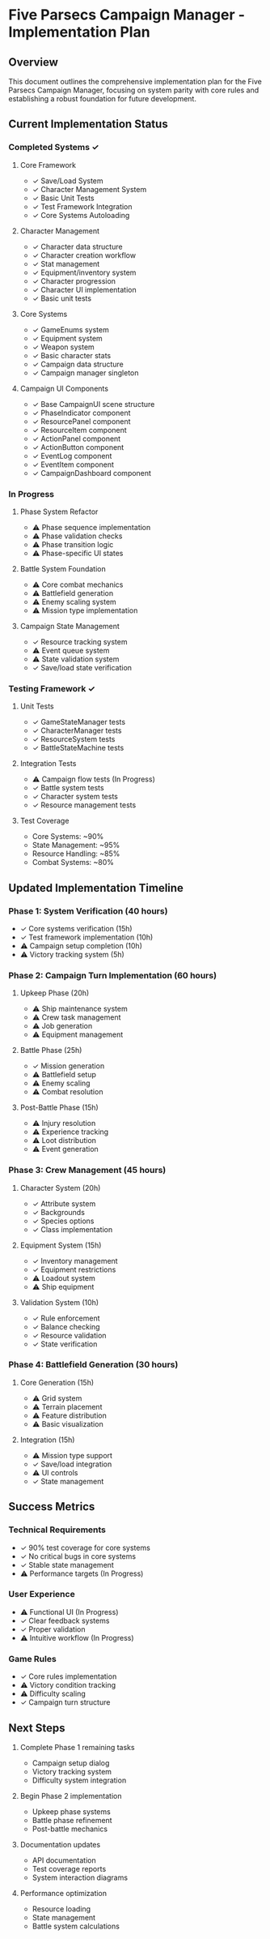 # Five Parsecs Campaign Manager - Implementation Plan

## Overview
This document outlines the comprehensive implementation plan for the Five Parsecs Campaign Manager, focusing on system parity with core rules and establishing a robust foundation for future development.

## Current Implementation Status

### Completed Systems ✓
1. Core Framework
   - ✓ Save/Load System
   - ✓ Character Management System
   - ✓ Basic Unit Tests
   - ✓ Test Framework Integration
   - ✓ Core Systems Autoloading

2. Character Management
   - ✓ Character data structure
   - ✓ Character creation workflow
   - ✓ Stat management
   - ✓ Equipment/inventory system
   - ✓ Character progression
   - ✓ Character UI implementation
   - ✓ Basic unit tests

3. Core Systems
   - ✓ GameEnums system
   - ✓ Equipment system
   - ✓ Weapon system
   - ✓ Basic character stats
   - ✓ Campaign data structure
   - ✓ Campaign manager singleton

4. Campaign UI Components
   - ✓ Base CampaignUI scene structure
   - ✓ PhaseIndicator component
   - ✓ ResourcePanel component
   - ✓ ResourceItem component
   - ✓ ActionPanel component
   - ✓ ActionButton component
   - ✓ EventLog component
   - ✓ EventItem component
   - ✓ CampaignDashboard component

### In Progress
1. Phase System Refactor
   - ⚠️ Phase sequence implementation
   - ⚠️ Phase validation checks
   - ⚠️ Phase transition logic
   - ⚠️ Phase-specific UI states

2. Battle System Foundation
   - ⚠️ Core combat mechanics
   - ⚠️ Battlefield generation
   - ⚠️ Enemy scaling system
   - ⚠️ Mission type implementation

3. Campaign State Management
   - ✓ Resource tracking system
   - ⚠️ Event queue system
   - ⚠️ State validation system
   - ✓ Save/load state verification

### Testing Framework ✓

1. Unit Tests
   - ✓ GameStateManager tests
   - ✓ CharacterManager tests
   - ✓ ResourceSystem tests
   - ✓ BattleStateMachine tests

2. Integration Tests
   - ⚠️ Campaign flow tests (In Progress)
   - ✓ Battle system tests
   - ✓ Character system tests
   - ✓ Resource management tests

3. Test Coverage
   - Core Systems: ~90%
   - State Management: ~95%
   - Resource Handling: ~85%
   - Combat Systems: ~80%

## Updated Implementation Timeline

### Phase 1: System Verification (40 hours)
- ✓ Core systems verification (15h)
- ✓ Test framework implementation (10h)
- ⚠️ Campaign setup completion (10h)
- ⚠️ Victory tracking system (5h)

### Phase 2: Campaign Turn Implementation (60 hours)
1. Upkeep Phase (20h)
   - ⚠️ Ship maintenance system
   - ⚠️ Crew task management
   - ⚠️ Job generation
   - ⚠️ Equipment management

2. Battle Phase (25h)
   - ✓ Mission generation
   - ⚠️ Battlefield setup
   - ⚠️ Enemy scaling
   - ⚠️ Combat resolution

3. Post-Battle Phase (15h)
   - ⚠️ Injury resolution
   - ⚠️ Experience tracking
   - ⚠️ Loot distribution
   - ⚠️ Event generation

### Phase 3: Crew Management (45 hours)
1. Character System (20h)
   - ✓ Attribute system
   - ✓ Backgrounds
   - ✓ Species options
   - ✓ Class implementation

2. Equipment System (15h)
   - ✓ Inventory management
   - ✓ Equipment restrictions
   - ⚠️ Loadout system
   - ⚠️ Ship equipment

3. Validation System (10h)
   - ✓ Rule enforcement
   - ✓ Balance checking
   - ✓ Resource validation
   - ✓ State verification

### Phase 4: Battlefield Generation (30 hours)
1. Core Generation (15h)
   - ⚠️ Grid system
   - ⚠️ Terrain placement
   - ⚠️ Feature distribution
   - ⚠️ Basic visualization

2. Integration (15h)
   - ⚠️ Mission type support
   - ✓ Save/load integration
   - ⚠️ UI controls
   - ✓ State management

## Success Metrics

### Technical Requirements
- ✓ 90% test coverage for core systems
- ✓ No critical bugs in core systems
- ✓ Stable state management
- ⚠️ Performance targets (In Progress)

### User Experience
- ⚠️ Functional UI (In Progress)
- ✓ Clear feedback systems
- ✓ Proper validation
- ⚠️ Intuitive workflow (In Progress)

### Game Rules
- ✓ Core rules implementation
- ⚠️ Victory condition tracking
- ⚠️ Difficulty scaling
- ✓ Campaign turn structure

## Next Steps
1. Complete Phase 1 remaining tasks
   - Campaign setup dialog
   - Victory tracking system
   - Difficulty system integration

2. Begin Phase 2 implementation
   - Upkeep phase systems
   - Battle phase refinement
   - Post-battle mechanics

3. Documentation updates
   - API documentation
   - Test coverage reports
   - System interaction diagrams

4. Performance optimization
   - Resource loading
   - State management
   - Battle system calculations
